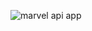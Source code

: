 ![marvel api app](https://github.com/Ayoub-EDAHLOULI/Marvel-API-App/assets/79193310/975ba44d-a5bb-4a76-9d0f-ecec50e75e99)
